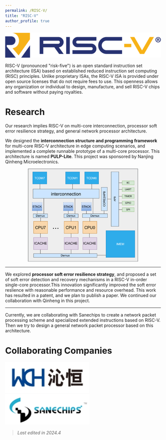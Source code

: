 ```yaml
---
permalink: /RISC-V/
title: "RISC-V"
author_profile: true
---
```


<img src='/images/my_image/risc-v.png'>


RISC-V (pronounced "risk-five") is an open standard instruction set architecture (ISA) based on established reduced instruction set computing (RISC) principles. Unlike proprietary ISAs, the RISC-V ISA is provided under open source licenses that do not require fees to use. This openness allows any organization or individual to design, manufacture, and sell RISC-V chips and software without paying royalties.

# Research
Our research implies RISC-V on multi-core interconnection, processor soft error resilience strategy, and general network processor architecture. 

We designed the **interconnection structure and programming framework** for multi-core RISC-V architecture in edge computing scenarios, and implemented a complete runnable prototype of a multi-core processor. This architecture is named **PULP-Lite**. This project was sponsored by Nanjing Qinheng Microelectronics.
<center>
    <img src="\images\my_image\pulp-lite.png" style="width: auto; height: 300px;">
</center>

---
We explored **processor soft error resilience strategy**, and proposed a set of soft error detection and recovery mechanisms in a RISC-V in-order single-core processor.This innovation significantly improved the soft error reslience with reasonable performance and resource overhead. This work has resulted in a patent, and we plan to publish a paper. We continued our collaboration with Qinheng in this project.

---
Currently, we are collaborating with Sanechips to create a network packet processing scheme and specialized extended instructions based on RISC-V. Then we try to design a general network packet processor based on this architecture.

# Collaborating Companies
<img src="\images\my_image\wch.png" style="width: auto; height: 100px;">

<img src="\images\my_image\sanechips.png" style="width: auto; height: 100px;">

> *Last edited in 2024.4*